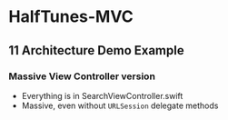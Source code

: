 # HalfTunes-MVC

## 11 Architecture Demo Example

### Massive View Controller version

- Everything is in SearchViewController.swift
- Massive, even without `URLSession` delegate methods
